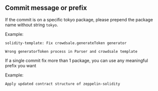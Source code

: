 ## Commit message or  prefix

If the commit is on a specific tokyo package, please prepend the package name without string `tokyo`.


Example:
```
solidity-template: Fix crowdsale.generateToken generator

Wrong generatorToken process in Parser and crowdsale template
```


If a single commit fix more than 1 package, you can use any meaningful prefix you want

Example:
```
Apply updated contract structure of zeppelin-solidity
```

